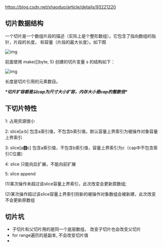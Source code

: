 https://blog.csdn.net/shaoduo/article/details/93221220

## 切片数据结构

一个切片是一个数组片段的描述（实际上是个整形数组）。它包含了指向数组的指针，片段的长度， 和容量（片段的最大长度）。如下图

 

![img](https://img-blog.csdnimg.cn/2019062119111778.png)

前面使用 make([]byte, 5) 创建的切片变量  s 的结构如下：

 

![img](https://img-blog.csdnimg.cn/2019062119123548.png)

长度是切片引用的元素数目。

***\*切片扩容都是以cap为尺寸大小扩容，内存大小是cap的整数倍\****

## 下切片特性

1: 占用资源很小

2: slice[a:b] 包含a索引值，不包含b索引值，默认容量上界索引为被操作对象容量上界索引

3: slice[a:b:c] 包含a索引值，不包含b索引值，容量上界索引为c（cap中不包含索引C位置）

4: slice 只能向后扩展，不能向前扩展

5: slice append

(1)某次操作未超过该slice容量上界索引，此次改变会更新原数组;

(2)某次操作超过该slice容量上界索引则新的被操作对象数组会被新建，此次改变不会更新原数组



## 切片坑

* 子切片和父切片用的是同一个底层数组， 改变子切片也会改变父切片
* for range遍历的是副本, 不会改变切片值
* 